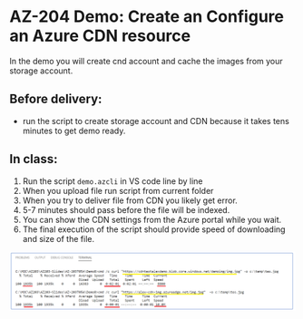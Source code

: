 # AZ-204 Demo: Create an Configure an Azure CDN resource

In the demo you will create cnd account and cache the images from your storage account.

## Before delivery:

- run the script to create storage account and CDN because it takes tens minutes to get demo ready.

## In class:

1. Run the script `demo.azcli` in VS code line by line
2. When you upload file run script from current folder
3. When you try to deliver file from CDN you likely get error.
4. 5-7 minutes should pass before the file will be indexed.
5. You can show the CDN settings from the Azure portal while you wait.
6. The final execution of the script should provide speed of downloading and size of the file.

![screen](screen.png)